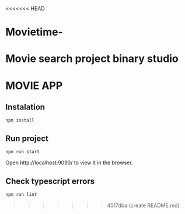 <<<<<<< HEAD
# Movietime-
Movie search project binary studio
=======
# MOVIE APP

## Instalation

`npm install`

## Run project

`npm run start`

Open http://localhost:9090/ to view it in the browser.

## Check typescript errors

`npm run lint`
>>>>>>> 4517dba (create README.md)
